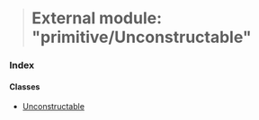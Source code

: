 > # External module: "primitive/Unconstructable"

### Index

#### Classes

* [Unconstructable](../classes/_primitive_unconstructable_.unconstructable.md)